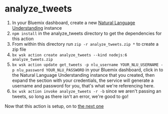 analyze_tweets
==========
1. In your Bluemix dashboard, create a new [Natural Language Understanding](https://www.ibm.com/watson/services/natural-language-understanding/) instance
1. `npm install` in the analyze_tweets directory to get the dependencies for this action
1. From within this directory run `zip -r analyze_tweets.zip *` to create a zip file
1. `bx wsk action create analyze_tweets --kind nodejs:6 analyze_tweets.zip`
1. `bx wsk action update get_tweets -p nlu_username YOUR_NLU_USERNAME -p nlu_password YOUR_NLU_PASSWORD` in your Bluemix dashboard, click in to the Natural Language Understanding instance that you created, then expand the section with your credentials, the service will generate a username and password for you, that's what we're referencing here.
1. `bx wsk action invoke analyze_tweets -r -b` since we aren't passing an tweets, so long as there isn't an error, we're good to go!

Now that this action is setup, on to [the next one](../get_btc_price/README.md)
